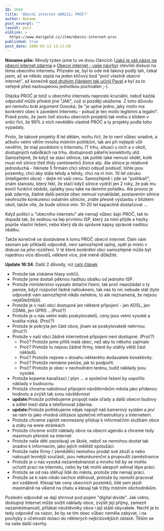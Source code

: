 ```yaml
---
ID: 1944
title: 'Obecní internet &#8211; PROČ?'
author: Noname
post_excerpt: ""
layout: post
oldlink: >
  https://www.marigold.cz/item/obecni-internet-proc
published: true
post_date: 2006-03-13 13:11:56
---
```

<p><strong>Noname píše:</strong> Minulý týden jsme tu ve dvou článcích (<a href="/item/jaky-je-vas-nazor-na-obecni-internet-zdarma">Jaký je váš názor na obecní internet zdarma</a> a <a href="/item/obecni-internet-vase-navrhy">Obecní internet - vaše návrhy</a>) otevřeli diskusi na téma obecního internetu. Přiznám se, byl to ode mě takový podlý tah, čekal jsem, až se někdo zeptá na jeden klíčový bod "proč vlastně obecní internet", až konečně <a href="/item/obecni-internet-vase-navrhy#comment11356">pod druhým článkem tak učinil Pavel</a> a byl za to veřejně před nastoupenou jednotkou pochválen ;-).</p>

<p>Otázka PROČ je totiž u obecního internetu naprosto kruciální, neboť každá odpověď může přinést jiné "JAK", což si později ukážeme. Z toho důvodu ani nemohu brát argument Ooooka, že "je uplne jedno, jaky motiv ma konkretni obec k zavedeni Internetu - pokud je ten motiv legitimni a legalni". Právě proto, že jsem četl stovku obecních projektů tak mohu s klidem v srdci říct, že 99% z nich nevědělo vlastně PROČ a ty projekty podle toho vypadaly.</p>

<p>Proto, že takové projekty 8 let dělám, mohu říct, že to není vůbec snadné, a ačkoliv velmi věřím mnoha místním politikům, tak ani při nejlepší vůli nevěřím, že mají povědomí o Internetu, IT trhu, situaci u nich a v okolí, dostupných nabídkách na trhu, dostupnosti páteřní konektivity atd. Samozřejmě, že když se staví stilnice, tak politik také nemusí vědět, kolik musí mít silnice třetí třídy centimentrů živice atp. Ale silnice je relativně jednoduchá - řeknete 5 firmám chci silnici odsuď podsuď, tohle jsou pozemky, chci aby stála tehdy a tehdy, chci na ní min. 10 let záruku (inteligentní obce) - dejte mi vaši cenu. Samozřejmě i zde se "politikaří", znám starostu, který řekl, že stačí když silnice vydrží jen 2 roky, že pak mu končí funkční období, úplatky jsou také na denním pořádku. Ale provoz je pak zdarma, žádné další peníze obec nemusí vynakládat, postavením silnice neohrozíte konkurenci ostatním silnicím, znáte přesně výstavbu v blízkém okolí, takže víte, že bude silnice min. 10-20 let kapacitně dostačovat ...</p>

<p>Když politici u "obecního internetu" ale nemají vůbec šajn PROČ, tak to dopadá tak, že sednou na lep prvnímu ISP, který za nimi přijde a hezky popíše vlastní řešení, nebo který dá do správné kapsy správně naditou obálku.</p>

<p>Takže konečně se dostáváme k tomu PROČ obecní internet. Dám vám seznam pár příkladů odpovědí, není samozřejmě úplný, opět je místo v diskusi na jeho rozšíření. V té které konkrétní obci samozřejmě může být najednou více důvodů, některé více, jiné méně důležité.</p>

<p><strong>Update 16:34</strong>: Další 2 důvody, viz <a href="/item/obecni-internet-proc">celý článek</a></p>

<!--more--><ul>
<li>Protože tak získáme hlasy voličů.</li>
<li>Protože jsme dostali pěknou naditou obálku od jednoho ISP.</li>
<li>Protože ministerstvo vypsalo dotační řízení, tak proč nepožádat o ty peníze, když rozpočet řádně nafouknem, tak nás to nic nebude stát (tyto odpovědi vám samozřejmě nikdo neřekne, to ale neznamená, že nejsou nejdůležitější).</li>
<li>Protože je v naší obci dostupné jen některé připojení - jen ADSL, jen CDMA, jen GPRS ...(Proč?)</li>
<li>Protože je u nás velmi málo poskytovatelů, ceny jsou velmi vysoké a kvalita nízká. (Proč?)</li>
<li>Protože je pokryta jen část obce, jinam se poskytovatelé nehrnou. (Proč?)</li>
<li>Protože v naší obci žádné internetové připojení není dostupné. (Proč?)
<ul>
<li>Proč? Protože jsme příliš malá obec, než aby to někoho zajímalo</li>
<li>Proč? Protože tu nejsou žádné firmy, které by utáhly větší část nákladů.</li>
<li>Proč? Protože nejsme v dosahu některého dodavatele konektivity.</li>
<li>Proč? Protože nemáme peníze, jak to podpořit.</li>
<li>Proč? Protože je obec v nevhodném terénu, tudíž náklady jsou vysoké.</li>
</ul>
</li>
<li>Protože kopeme kanalizaci / plyn ... a společné řešení by uspořilo náklady v budoucnu.</li>
<li>Protože chceme nabídnout připojení návštěvníkům města jako přidanou hodnotu a zvýšit tak svou návštěvnost</li>
<li><strong>update:</strong>Protože potřebujeme propojit naše úřady a další obecní budovy a sdílet mezi data a telefonovat zdarma.</li>
<li><strong>update:</strong>Protože potřebujeme nějak napojit náš kamerový systém a jeví se nám to jako vhodná utilizace společné infrastruktury s internetem.</li>
<li>Protože chceme zajistit neomezený přístup k informačním službám obce a státu na www stránkách</li>
<li>Protože chceme snížit náklady obce na obecní agendu a chceme tedy maximum přenést na internet</li>
<li>Protože naše děti zaostávají ve škole, neboť se nemohou dostat tak snadno k informacím, jako jejich měštští spolužáci.</li>
<li>Protože naše firmy / zemědělci nemohou prodat své zboží a nebo nakoupit levnější součásti, jsou nekonkurenční a propouští zaměstnance</li>
<li>Protože je u nás vysoká nezaměstnanost a mnoho lidí by se mohlo uchytit prací na internetu, nebo by tak mohli alespoň sehnat lépe práci.</li>
<li>Protože se od nás stěhují lidé do města, protože zde nemají práci.</li>
<li>Protože se k nám nikdo nechce stěhovat, protože by nemohl pracovat ani vzdáleně. Klesají tak ceny obecních pozemků, lidé sem jezdí maximálně na víkend na chatu a klesají tak tržby místním obchodníkům.</li>
</ul>
<p>Poslední odpovědi se dají shrnout pod pojem "digital divide". Jak vidno, dostupný Internet může snížit náklady obce, zvýšit její příjmy, zamezit nezaměstnanosti, přilákat návštěvníky obce i její stálé obyvatele. Nechť je to tedy odpověď na názor, že by se tím obec vůbec neměla zabývat, i na pochyby o účelnosti dotací do některých nejkrizovějších oblastí. Těším se na vaše další návrhy.</p>
